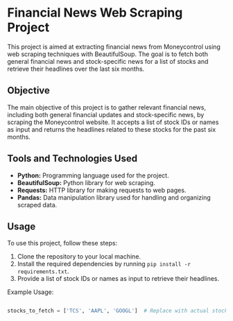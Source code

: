 # Financial News Web Scraping Project

This project is aimed at extracting financial news from Moneycontrol using web scraping techniques with BeautifulSoup. The goal is to fetch both general financial news and stock-specific news for a list of stocks and retrieve their headlines over the last six months.

## Objective

The main objective of this project is to gather relevant financial news, including both general financial updates and stock-specific news, by scraping the Moneycontrol website. It accepts a list of stock IDs or names as input and returns the headlines related to these stocks for the past six months.

## Tools and Technologies Used

- **Python:** Programming language used for the project.
- **BeautifulSoup:** Python library for web scraping.
- **Requests:** HTTP library for making requests to web pages.
- **Pandas:** Data manipulation library used for handling and organizing scraped data.

## Usage

To use this project, follow these steps:

1. Clone the repository to your local machine.
2. Install the required dependencies by running `pip install -r requirements.txt`.
3. Provide a list of stock IDs or names as input to retrieve their headlines.

Example Usage:

```python

stocks_to_fetch = ['TCS', 'AAPL', 'GOOGL']  # Replace with actual stock IDs/names
